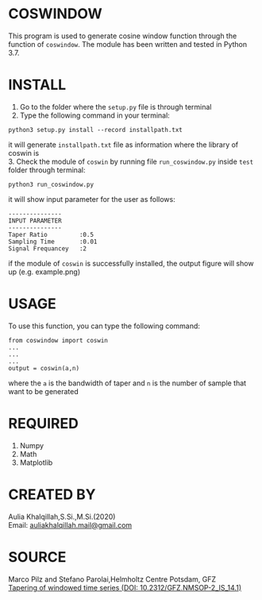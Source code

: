 # COSWINDOW
This program is used to generate cosine window function through the function of
`coswindow`. The module has been written and tested in Python 3.7.
# INSTALL
1. Go to the folder where the `setup.py` file is through terminal
2. Type the following command in your terminal:
```
python3 setup.py install --record installpath.txt
```
  it will generate `installpath.txt` file as information where the library of coswin is<br>
3. Check the module of `coswin` by running file `run_coswindow.py` inside `test` folder through terminal:
```
python3 run_coswindow.py
```
it will show input parameter for the user as follows:
```
---------------
INPUT PARAMETER
---------------
Taper Ratio 		:0.5
Sampling Time 		:0.01
Signal Frequancey 	:2
```
if the module of `coswin` is successfully installed, the output figure will show up (e.g. example.png)

# USAGE
To use this function, you can type the following command:
```
from coswindow import coswin
...
...
...
output = coswin(a,n)
```
where the `a` is the bandwidth of taper and `n` is the number of sample that want to be generated
# REQUIRED
1. Numpy
2. Math
3. Matplotlib
# CREATED BY
Aulia Khalqillah,S.Si.,M.Si.(2020)<br>
Email: auliakhalqillah.mail@gmail.com
# SOURCE
Marco Pilz and Stefano Parolai,Helmholtz Centre Potsdam, GFZ <br>[Tapering of windowed time series (DOI: 10.2312/GFZ.NMSOP-2_IS_14.1)](http://gfzpublic.gfz-potsdam.de/pubman/faces/viewItemOverviewPage.jsp?itemId=escidoc:56141)
